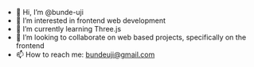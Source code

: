 - 👋 Hi, I’m @bunde-uji
- 👀 I’m interested in frontend web development
- 🌱 I’m currently learning Three.js
- 💞️ I’m looking to collaborate on web based projects, specifically on the frontend
- 📫 How to reach me: bundeuji@gmail.com

<!---
bunde-uji/bunde-uji is a ✨ special ✨ repository because its `README.md` (this file) appears on your GitHub profile.
You can click the Preview link to take a look at your changes.
--->
